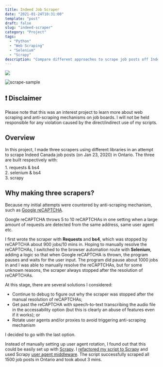```yaml
---
title: Indeed Job Scraper
date: "2021-01-24T10:31:00"
template: "post"
draft: false
slug: "indeed-scraper"
category: "Project"
tags:
  - "Python"
  - "Web Scraping"
  - "Selenium"
  - "Scrapy"
description: "Compare different approaches to scrape job posts off Indeed Canada using Python Requests, Beautiful Soup, Selenium, and Scrapy"
---
```


<a href="https://github.com/Kayx23/Indeed-Scraper" target="_blank">
<img src="https://img.shields.io/static/v1?label=Source&message=Available&color=Green&style=plat-square&logo=github">
</a>
<br>

![scrape-sample](/media/indeed-scrape.png)


## ❗ Disclaimer
Please note that this was an interest project to learn more about web scraping and anti-scraping mechanisms on job boards. I will not be held responsible for any violation caused by the direct/indirect use of my scripts. 

## Overview
<p style="margin-bottom:0">
In this project, I made three scrapers using different libraries in an attempt to scrape Indeed Canada job posts (on Jan 23, 2020) in Ontario. The three are built respectively with:
</p>
<div style="margin-top:8px">
1. requests & bs4<br>
2. selenium & bs4<br>
3. scrapy
</div>

## Why making three scrapers?

Because my initial attempts were countered by anti-scraping mechanism, such as [Google reCAPTCHA](https://www.google.com/recaptcha/about/). 

Google reCAPTCHA throws 5 to 10 reCAPTCHAs in one setting when a large amount of requests are detected from the same address, same user agent etc. 

I first wrote the scraper with **Requests** and **bs4**, which was stopped by reCAPTCHA about 900 jobs/10 mins in. Hoping to manually resolve the reCAPTCHAs, I switched to the browser automation route with **Selenium**, adding a logic so that when Google reCAPTCHA is thrown, the program pauses and waits for the user input. The program did pause about 1000 jobs in and I was able to manually resolve the reCAPTCHAs, but for some unknown reasons, the scraper always stopped after the resolution of reCAPTCHAs. 


At this stage, there are several solutions I considered:      
* Continue to debug to figure out why the scraper was stopped after the manual resolution of reCAPTCHAs;
* Get past the reCAPTCHA with speech-to-text transcribing the audio file in the accessability option (but this is clearly an abuse of features even if it works); or 
* Rotate user agents and/or proxies to avoid triggering anti-scraping mechanism 

I decided to go with the last option. 

Instead of manually setting up user agent rotation, I found out that this could be easily set up with [Scrapy](https://scrapy.org). I [refactored my script to Scrapy](https://github.com/Kayx23/Indeed-Scraper/blob/master/scrapy/scrapy_scraper/spiders/main.py) and used Scrapy [user agent middleware](https://pypi.org/project/scrapy-user-agents/). The script successfully scraped all 1500 job posts in Ontario and took about 3 mins.

<br>
